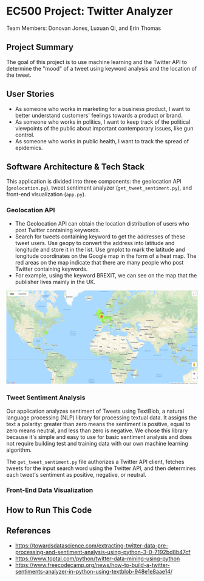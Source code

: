 # EC500 Project: Twitter Analyzer
Team Members: Donovan Jones, Luxuan Qi, and Erin Thomas

## Project Summary
The goal of this project is to use machine learning and the Twitter API to determine the "mood" of a tweet using keyword analysis and the location of the tweet.

## User Stories
- As someone who works in marketing for a business product, I want to better understand customers' feelings towards a product or brand.
- As someone who works in politics, I want to keep track of the political viewpoints of the public about important contemporary issues, like gun control.
- As someone who works in public health, I want to track the spread of epidemics.

## Software Architecture & Tech Stack
This application is divided into three components: the geolocation API (`geolocation.py`), tweet sentiment analyzer (`get_tweet_sentiment.py`), and front-end visualization (`app.py`).
### Geolocation API
- The Geolocation API can obtain the location distribution of users who post Twitter containing keywords. 
- Search for tweets containing keyword to get the addresses of these tweet users. Use geopy to convert the address into latitude and longitude and store it in the list. Use gmplot to mark the latitude and longitude coordinates on the Google map in the form of a heat map. The red areas on the map indicate that there are many people who post Twitter containing keywords.
- For example, using the keyword BREXIT, we can see on the map that the publisher lives mainly in the UK.
<p align="center">   
<img src="https://github.com/jonesdebu/EC500-Project-Twitter-Analyzer/blob/master/BREXIT.png" /> 
</p> 

### Tweet Sentiment Analysis
Our application analyzes sentiment of Tweets using TextBlob, a natural language processing (NLP) library for processing textual data. It assigns the text a polarity: greater than zero means the sentiment is positive, equal to zero means neutral, and less than zero is negative. We chose this library because it's simple and easy to use for basic sentiment analysis and does not require building test and training data with our own machine learning algorithm. 

The `get_tweet_sentiment.py` file authorizes a Twitter API client, fetches tweets for the input search word using the Twitter API, and then determines each tweet's sentiment as positive, negative, or neutral.

### Front-End Data Visualization

## How to Run This Code

## References
* https://towardsdatascience.com/extracting-twitter-data-pre-processing-and-sentiment-analysis-using-python-3-0-7192bd8b47cf 
* https://www.toptal.com/python/twitter-data-mining-using-python
* https://www.freecodecamp.org/news/how-to-build-a-twitter-sentiments-analyzer-in-python-using-textblob-948e1e8aae14/
